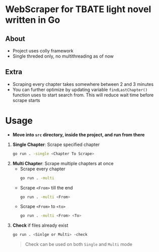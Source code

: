 # WebScraper for TBATE light novel written in Go
## About
* Project uses colly framework
* Single threded only, no multithreading as of now
## Extra
* Scraping every chapter takes somewhere between 2 and 3 minutes
* You can further optimize by updating variable `findLastChapter()` function uses to start search from. This will reduce wait time before scrape starts
# Usage
* **Move into `src` directory, inside the project, and run from there**
1. **Single Chapter**: Scrape specified chapter
    ```bash
    go run . -single <Chapter To Scrape>
    ```
2. **Multi Chapter**: Scrape multiple chapters at once 
    * Scrape every chapter
        ```bash
        go run . -multi
        ```
    * Scrape `<From>` till the end
        ```bash
        go run . -multi <From>
        ```
    * Scrape `<From>` to `<to>`
        ```bash
        go run . -multi <From> <To>
        ```
3. **Check** if files already exist
    ```bash
    go run . <Sinlge or Multi> -check
    ```
    > Check can be used on both `Single` and `Multi` mode

